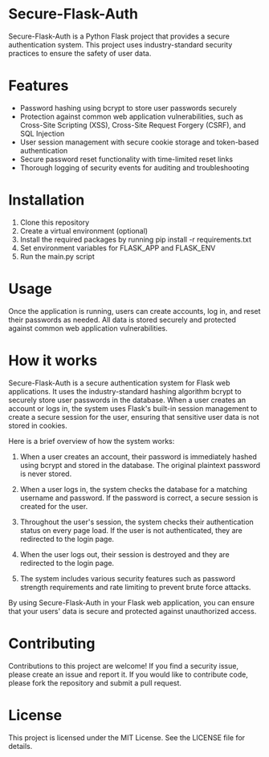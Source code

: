 # Secure-Flask-Auth

Secure-Flask-Auth is a Python Flask project that provides a secure authentication system. This project uses industry-standard security practices to ensure the safety of user data.

# Features
* Password hashing using bcrypt to store user passwords securely
* Protection against common web application vulnerabilities, such as Cross-Site Scripting (XSS), Cross-Site Request Forgery (CSRF), and SQL Injection
* User session management with secure cookie storage and token-based authentication
* Secure password reset functionality with time-limited reset links
* Thorough logging of security events for auditing and troubleshooting

# Installation
1. Clone this repository
2. Create a virtual environment (optional)
3. Install the required packages by running pip install -r requirements.txt
4. Set environment variables for FLASK_APP and FLASK_ENV
5. Run the main.py script

# Usage
Once the application is running, users can create accounts, log in, and reset their passwords as needed. All data is stored securely and protected against common web application vulnerabilities.

# How it works
Secure-Flask-Auth is a secure authentication system for Flask web applications. It uses the industry-standard hashing algorithm bcrypt to securely store user passwords in the database. When a user creates an account or logs in, the system uses Flask's built-in session management to create a secure session for the user, ensuring that sensitive user data is not stored in cookies.

Here is a brief overview of how the system works:

1. When a user creates an account, their password is immediately hashed using bcrypt and stored in the database. The original            plaintext password is never stored.

2. When a user logs in, the system checks the database for a matching username and password. If the password is correct, a secure        session is created for the user.

3. Throughout the user's session, the system checks their authentication status on every page load. If the user is not authenticated,    they are redirected to the login page.

4. When the user logs out, their session is destroyed and they are redirected to the login page.

5. The system includes various security features such as password strength requirements and rate limiting to prevent brute force          attacks.

By using Secure-Flask-Auth in your Flask web application, you can ensure that your users' data is secure and protected against unauthorized access.

# Contributing
Contributions to this project are welcome! If you find a security issue, please create an issue and report it. If you would like to contribute code, please fork the repository and submit a pull request.

# License
This project is licensed under the MIT License. See the LICENSE file for details.
